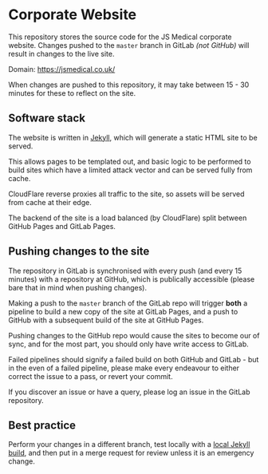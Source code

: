 # Corporate Website

This repository stores the source code for the JS Medical corporate website. Changes pushed to the `master` branch in GitLab *(not GitHub)* will result in changes to the live site.

Domain: <https://jsmedical.co.uk/>

When changes are pushed to this repository, it may take between 15 - 30 minutes for these to reflect on the site.

## Software stack

The website is written in [Jekyll](https://jekyll-rb.com), which will generate a static HTML site to be served.

This allows pages to be templated out, and basic logic to be performed to build sites which have a limited attack vector and can be served fully from cache.

CloudFlare reverse proxies all traffic to the site, so assets will be served from cache at their edge.

The backend of the site is a load balanced (by CloudFlare) split between GitHub Pages and GitLab Pages.

## Pushing changes to the site

The repository in GitLab is synchronised with every push (and every 15 minutes) with a repository at GitHub, which is publically accessible (please bare that in mind when pushing changes).

Making a push to the `master` branch of the GitLab repo will trigger **both** a pipeline to build a new copy of the site at GitLab Pages, and a push to GitHub with a subsequent build of the site at GitHub Pages.

Pushing changes to the GitHub repo would cause the sites to become our of sync, and for the most part, you should only have write access to GitLab.

Failed pipelines should signify a failed build on both GitHub and GitLab - but in the even of a failed pipeline, please make every endeavour to either correct the issue to a pass, or revert your commit.

If you discover an issue or have a query, please log an issue in the GitLab repository.

## Best practice

Perform your changes in a different branch, test locally with a [local Jekyll build](https://help.github.com/articles/setting-up-your-github-pages-site-locally-with-jekyll/), and then put in a merge request for review unless it is an emergency change.